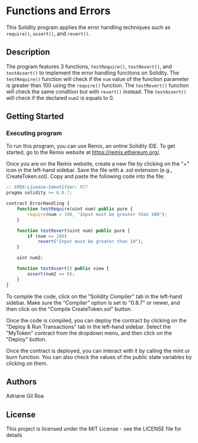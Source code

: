 # Functions and Errors

This Solidity program applies the error handling techniques such as `require()`, `assert()`, and `revert()`.

## Description

The program features 3 functions, `testRequire()`, `testRevert()`, and `testAssert()` to implement the error handling functions on Solidity. The `testRequire()` function will check if the `num` value of the function parameter is greater than 100 using the `require()` function. The `testRevert()` function will check the same condition but with `revert()` instead. The `testAssert()` will check if the declared `num2` is equals to 0.

## Getting Started

### Executing program

To run this program, you can use Remix, an online Solidity IDE. To get started, go to the Remix website at https://remix.ethereum.org/.

Once you are on the Remix website, create a new file by clicking on the "+" icon in the left-hand sidebar. Save the file with a .sol extension (e.g., CreateToken.sol). Copy and paste the following code into the file:

```javascript
// SPDX-License-Identifier: MIT
pragma solidity >= 0.8.7;

contract ErrorHandling {
    function testRequire(uint num) public pure {
        require(num > 100, "Input must be greater than 100");
    }

    function testRevert(uint num) public pure {
        if (num <= 100)
            revert("Input must be greater than 10");
    }

    uint num2;

    function testAssert() public view {
        assert(num2 == 0);
    }
}
```

To compile the code, click on the "Solidity Compiler" tab in the left-hand sidebar. Make sure the "Compiler" option is set to "0.8.7" or newer, and then click on the "Compile CreateToken.sol" button.

Once the code is compiled, you can deploy the contract by clicking on the "Deploy & Run Transactions" tab in the left-hand sidebar. Select the "MyToken" contract from the dropdown menu, and then click on the "Deploy" button.

Once the contract is deployed, you can interact with it by calling the mint or burn function. You can also check the values of the public state variables by clicking on them.

## Authors

Adriane Gil Roa  


## License

This project is licensed under the MIT License - see the LICENSE file for details